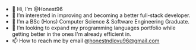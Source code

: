 - 👋 Hi, I’m @Honest96
- 👀 I’m interested in improving and becoming a better full-stack developer.
- 🌱 I’m a BSc (Hons) Computer Science & Software Engineering Graduate.
- 💞️ I’m looking to expand my programming languages portfolio while getting better in the ones I'm already efficient in.
- 📫 How to reach me by email @honestndlovu96@gmail.com

<!---
Honest96/Honest96 is a ✨ special ✨ repository because its `README.md` (this file) appears on your GitHub profile.
You can click the Preview link to take a look at your changes.
--->
